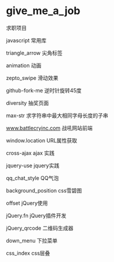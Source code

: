 # give_me_a_job
求职项目

javascript 常用库

triangle_arrow 尖角标签

animation 动画

zepto_swipe 滑动效果

github-fork-me 逆时针旋转45度

diversity 抽奖页面
 
max-str 求字符串中最大相同字母长度的子串

www.battlecryinc.com 战吼网站前端

window.location URL属性获取

cross-ajax ajax 实践

jquery-use jquery实践

qq_chat_style QQ气泡

background_position css雪碧图

offset jQuery使用

jQuery.fn jQuery插件开发

jQuery_qrcode 二维码生成器

down_menu 下拉菜单

css_index css层叠